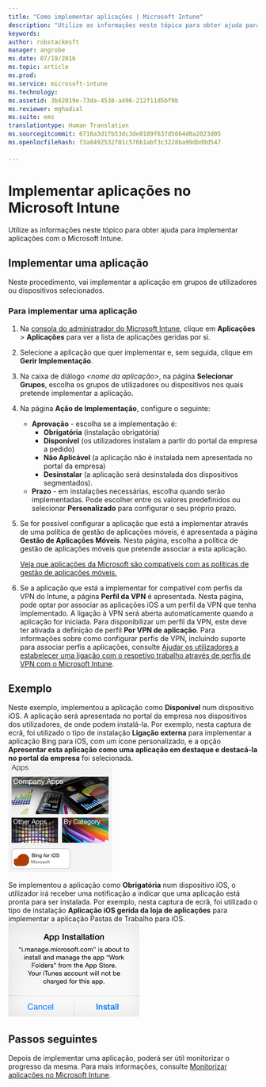 ```yaml
---
title: "Como implementar aplicações | Microsoft Intune"
description: "Utilize as informações neste tópico para obter ajuda para implementar aplicações com o Microsoft Intune."
keywords: 
author: robstackmsft
manager: angrobe
ms.date: 07/19/2016
ms.topic: article
ms.prod: 
ms.service: microsoft-intune
ms.technology: 
ms.assetid: 3b42019e-73da-4538-a496-212f11d5bf9b
ms.reviewer: mghadial
ms.suite: ems
translationtype: Human Translation
ms.sourcegitcommit: 6716a3d1fb53dc3de0189f637d5664d0a2023d05
ms.openlocfilehash: f3a8492532f01c576b1abf3c3228ba99dbd0d547

---
```

# Implementar aplicações no Microsoft Intune

Utilize as informações neste tópico para obter ajuda para implementar aplicações com o Microsoft Intune.


## Implementar uma aplicação
Neste procedimento, vai implementar a aplicação em grupos de utilizadores ou dispositivos selecionados.

### Para implementar uma aplicação

1. Na [consola do administrador do Microsoft Intune](https://manage.microsoft.com), clique em **Aplicações** &gt; **Aplicações** para ver a lista de aplicações geridas por si.

2.  Selecione a aplicação que quer implementar e, sem seguida, clique em **Gerir Implementação**.

3.  Na caixa de diálogo *&lt;nome da aplicação&gt;*, na página **Selecionar Grupos**, escolha os grupos de utilizadores ou dispositivos nos quais pretende implementar a aplicação.

4.  Na página **Ação de Implementação**, configure o seguinte:

    - **Aprovação** - escolha se a implementação é:
        - **Obrigatória** (instalação obrigatória)
        - **Disponível** (os utilizadores instalam a partir do portal da empresa a pedido)
        - **Não Aplicável** (a aplicação não é instalada nem apresentada no portal da empresa)
        - **Desinstalar** (a aplicação será desinstalada dos dispositivos segmentados).
    - **Prazo** - em instalações necessárias, escolha quando serão implementadas. Pode escolher entre os valores predefinidos ou selecionar **Personalizado** para configurar o seu próprio prazo.

5. Se for possível configurar a aplicação que está a implementar através de uma política de gestão de aplicações móveis, é apresentada a página **Gestão de Aplicações Móveis**. Nesta página, escolha a política de gestão de aplicações móveis que pretende associar a esta aplicação.

    [Veja que aplicações da Microsoft são compatíveis com as políticas de gestão de aplicações móveis.](https://www.microsoft.com/en-us/server-cloud/products/microsoft-intune/partners.aspx)

6. Se a aplicação que está a implementar for compatível com perfis da VPN do Intune, a página **Perfil da VPN** é apresentada. Nesta página, pode optar por associar as aplicações iOS a um perfil da VPN que tenha implementado. A ligação à VPN será aberta automaticamente quando a aplicação for iniciada. Para disponibilizar um perfil da VPN, este deve ter ativada a definição de perfil **Por VPN de aplicação**.
 Para informações sobre como configurar perfis de VPN, incluindo suporte para associar perfis a aplicações, consulte [Ajudar os utilizadores a estabelecer uma ligação com o respetivo trabalho através de perfis de VPN com o Microsoft Intune](vpn-connections-in-microsoft-intune.md).

## Exemplo

Neste exemplo, implementou a aplicação como **Disponível** num dispositivo iOS.
A aplicação será apresentada no portal da empresa nos dispositivos dos utilizadores, de onde podem instalá-la. Por exemplo, nesta captura de ecrã, foi utilizado o tipo de instalação **Ligação externa** para implementar a aplicação Bing para iOS, com um ícone personalizado, e a opção **Apresentar esta aplicação como uma aplicação em destaque e destacá-la no portal da empresa** foi selecionada.  
![Aplicação iOS disponível](./media/available-install-on-iOS.png)

Se implementou a aplicação como **Obrigatória** num dispositivo iOS, o utilizador irá receber uma notificação a indicar que uma aplicação está pronta para ser instalada. Por exemplo, nesta captura de ecrã, foi utilizado o tipo de instalação **Aplicação iOS gerida da loja de aplicações** para implementar a aplicação Pastas de Trabalho para iOS.  
![Aplicação iOS obrigatória](./media/iOS-Required-install.PNG)

## Passos seguintes

Depois de implementar uma aplicação, poderá ser útil monitorizar o progresso da mesma. Para mais informações, consulte [Monitorizar aplicações no Microsoft Intune](monitor-apps-in-microsoft-intune.md).



<!--HONumber=Jul16_HO4-->


